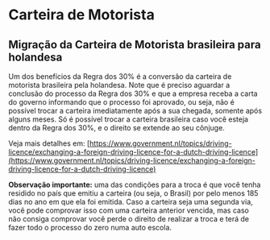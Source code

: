 # Carteira de Motorista

## Migração da Carteira de Motorista brasileira para holandesa

Um dos benefícios da Regra dos 30% é a conversão da carteira de motorista brasileira pela holandesa. Note que é preciso aguardar a conclusão do processo da Regra dos 30% e que a empresa receba a carta do governo informando que o processo foi aprovado, ou seja, não é possível trocar a carteira imediatamente após a sua chegada, somente após alguns meses. Só é possível trocar a carteira brasileira caso você esteja dentro da Regra dos 30%, e o direito se extende ao seu cônjuge.

Veja mais detalhes em: [https://www.government.nl/topics/driving-licence/exchanging-a-foreign-driving-licence-for-a-dutch-driving-licence](https://www.government.nl/topics/driving-licence/exchanging-a-foreign-driving-licence-for-a-dutch-driving-licence)

**Observação importante:** uma das condições para a troca é que você tenha residido no país que emitiu a carteira (ou seja, o Brasil) por pelo menos 185 dias no ano em que ela foi emitida. Caso a carteira seja uma segunda via, você pode comprovar isso com uma carteira anterior vencida, mas caso não consiga comprovar você perde o direito de realizar a troca e terá de fazer todo o processo do zero numa auto escola.


